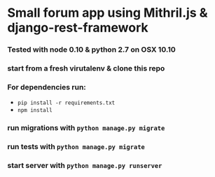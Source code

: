 # Small forum app using Mithril.js & django-rest-framework

### Tested with node 0.10 & python 2.7 on OSX 10.10

### start from a fresh virutalenv & clone this repo

### For dependencies run:

-   `pip install -r requirements.txt`
-   `npm install`

### run migrations with `python manage.py migrate`

### run tests with `python manage.py migrate`

### start server with `python manage.py runserver`

